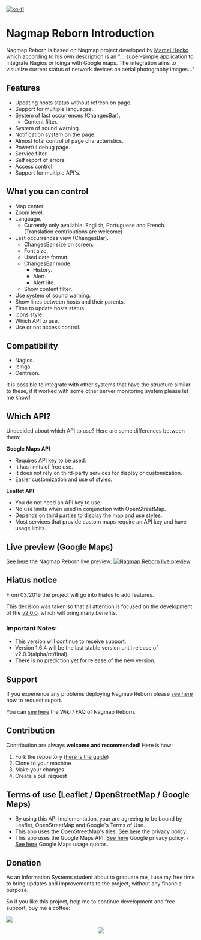 [![ko-fi](https://www.ko-fi.com/img/githubbutton_sm.svg)](https://ko-fi.com/W7W61SUW3)

# Nagmap Reborn Introduction

Nagmap Reborn is based on Nagmap project developed by [Marcel Hecko](https://github.com/hecko) which according to his own description is an "... super-simple application to integrate Nagios or Icinga with Google maps. The integration aims to visualize current status of network devices on aerial photography images..."

## Features

* Updating hosts status without refresh on page.
* Support for multiple languages.
* System of last occurrences (ChangesBar).
  * Content filter.
* System of sound warning.
* Notification system on the page.
* Almost total control of page characteristics.
* Powerful debug page.
* Service filter.
* Self report of errors.
* Access control.
* Support for multiple API's.

## What you can control

* Map center.
* Zoom level.
* Language.
  * Currently only available: English, Portuguese and French. (Translation contributions are welcome)
* Last occurrences view (ChangesBar).
  * ChangesBar size on screen.
  * Font size.
  * Used date format.
  * ChangesBar mode.
    * History.
    * Alert.
    * Alert lite.
  * Show content filter.
* Use system of sound warning.
* Show lines between hosts and their parents.
* Time to update hosts status.
* Icons style.
* Which API to use.
* Use or not access control.

## Compatibility

* Nagios.
* Icinga.
* Centreon.

It is possible to integrate with other systems that have the structure similar to these, if it worked with some other server monitoring system please let me know!

## Which API?
Undecided about which API to use? Here are some differences between them:

**Google Maps API**
* Requires API key to be used.
* It has limits of free use.
* It does not rely on third-party services for display or customization.
* Easier customization and use of [styles](https://github.com/jocafamaka/nagmapReborn/tree/master/styles#google-maps-api).

**Leaflet API**
* You do not need an API key to use.
* No use limits when used in conjunction with OpenStreetMap.
* Depends on third parties to display the map and use [styles](https://github.com/jocafamaka/nagmapReborn/tree/master/styles#leaflet-api).
* Most services that provide custom maps require an API key and have usage limits.

## Live preview (Google Maps)

[See here](https://jocafamaka.github.io) the Nagmap Reborn live preview:
[![Nagmap Reborn live preview](https://i.imgur.com/sTG8YBV.jpg)](https://jocafamaka.github.io)

## Hiatus notice

From 03/2019 the project will go into hiatus to add features.

This decision was taken so that all attention is focused on the development of the [v2.0.0](https://github.com/jocafamaka/nagmapReborn/tree/developing), which will bring many benefits.

### Important Notes:
* This version will continue to receive support.
* Version 1.6.4 will be the last stable version until release of v2.0.0(alpha/rc/final).
* There is no prediction yet for release of the new version.

## Support

If you experience any problems deploying Nagmap Reborn please [see here](https://github.com/jocafamaka/nagmapReborn/wiki/How-to-request-support%3F) how to request suport.

You can [see here](https://github.com/jocafamaka/nagmapReborn/wiki/) the Wiki / FAQ of Nagmap Reborn.

## Contribution

Contribution are always **welcome and recommended**! Here is how:

1. Fork the repository ([here is the guide](https://help.github.com/articles/fork-a-repo/))
1. Clone to your machine
1. Make your changes
1. Create a pull request

## Terms of use (Leaflet / OpenStreetMap / Google Maps)

* By using this API Implementation, your are agreeing to be bound by Leaflet, OpenStreetMap and Google's Terms of Use.
* This app uses the OpenStreetMap's tiles. [See here](https://wiki.osmfoundation.org/wiki/Privacy_Policy) the privacy policy.
* This app uses the Google Maps API. [See here](https://cloud.google.com/maps-platform/terms/) Google privacy policy. - [See here](https://developers.google.com/maps/documentation/javascript/usage) Google Maps usage quotas.

## Donation
As an Information Systems student about to graduate me, I use my free time to bring updates and improvements to the project, without any financial purpose.

So if you like this project, help me to continue development and free support, buy me a coffee:

[![](https://www.paypalobjects.com/en_US/i/btn/btn_donateCC_LG.gif)](https://www.paypal.com/cgi-bin/webscr?cmd=_donations&business=G6E995UWUM2J6&item_name=Buy+me+a+coffee&currency_code=BRL&source=url)

<p align="center"> 
    <img src="https://media.giphy.com/media/UqTEN18TcQniWLWQBM/giphy.gif">
</p>
